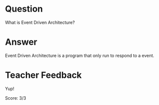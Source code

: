 # Question
What is Event Driven Architecture?

# Answer
Event Driven Architecture is a program that only run to respond to a event.

# Teacher Feedback

Yup!

Score: 3/3